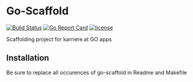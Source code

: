 # Go-Scaffold

[![Build Status](https://img.shields.io/travis/karriereat/go-scaffold.svg?style=flat-square)](https://travis-ci.org/karriereat/go-scaffold)
[![Go Report Card](https://goreportcard.com/badge/github.com/karriereat/go-scaffold?style=flat-square)](https://goreportcard.com/report/github.com/karriereat/go-scaffold)
[![license](https://img.shields.io/badge/license-Apache%202.0-brightgreen.svg?style=flat-square)](https://github.com/karriereat/go-scaffold/blob/master/LICENSE)

Scaffolding project for karriere.at GO apps


## Installation

Be sure to replace all occurences of go-scaffold in Readme and Makefile